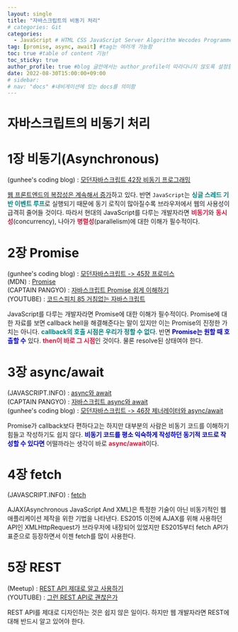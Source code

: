 ```yaml
---
layout: single
title: "자바스크립트의 비동기 처리"
# categories: Git
categories:
  - JavaScript # HTML CSS JavaScript Server Algorithm Wecodes Programmers CS Github Blog
tag: [promise, async, await] #tag는 여러개 가능함
toc: true #table of content 기능!
toc_sticky: true
author_profile: true #blog 글안에서는 author_profile이 따라다니지 않도록 설정함
date: 2022-08-30T15:00:00+09:00
# sidebar:
# nav: "docs" #네비게이션에 있는 docs를 의미함
---
```

<style>
.crimson {
  color: crimson;
  font-weight: bold;
}

.mediumblue {
  color: mediumblue;
  font-weight: bold;
}

.teal {
  color: teal;
  font-weight: bold;
}

.forestgreen {
  color: foresgreen;
  font-weight: bold;
}
</style>

# 자바스크립트의 비동기 처리
# 1장 비동기(Asynchronous)
(gunhee's coding blog) : [모던자바스크립트 42장 비동기 프로그래밍](https://xunxee.github.io/javascript/%EB%AA%A8%EB%8D%98%EC%9E%90%EB%B0%94%EC%8A%A4%ED%81%AC%EB%A6%BD%ED%8A%B8_42%EC%9E%A5%EB%B9%84%EB%8F%99%EA%B8%B0%ED%94%84%EB%A1%9C%EA%B7%B8%EB%9E%98%EB%B0%8D/)

<u>웹 프론트엔드의 복잡성은 계속해서 증가</u>하고 있다. 반면 `JavaScript`는 <span class="teal">싱글 스레드 기반 이벤트 루프</span>로 실행되기 때문에 동기 로직이 많아질수록 브라우저에서 웹의 사용성이 급격히 줄어들 것이다. 따라서 현대의 JavaScript를 다루는 개발자라면 <span class="crimson">비동기</span>와 <span class="crimson">동시성</span>(concurrency), 나아가 <span class="crimson">병렬성</span>(parallelism)에 대한 이해가 필수적이다.

# 2장 Promise
(gunhee's coding blog) : [모던자바스크립트 -> 45장 프로미스](https://xunxee.github.io/javascript/%EB%AA%A8%EB%8D%98%EC%9E%90%EB%B0%94%EC%8A%A4%ED%81%AC%EB%A6%BD%ED%8A%B8_45%EC%9E%A5%ED%94%84%EB%A1%9C%EB%AF%B8%EC%8A%A4/)  
(MDN) : [Promise](https://developer.mozilla.org/ko/docs/Web/JavaScript/Reference/Global_Objects/Promise)  
(CAPTAIN PANGYO) : [자바스크립트 Promise 쉽게 이해하기](https://joshua1988.github.io/web-development/javascript/promise-for-beginners/)  
(YOUTUBE) : [코드스피치 85 거침없는 자바스크립트](https://www.youtube.com/watch?v=0NsJsBdYVHI&list=PLBNdLLaRx_rImvbuZnfO-Ecv9OpuCNoCl)  

JavaScript를 다루는 개발자라면 Promise에 대한 이해가 필수적이다. Promise에 대한 자료를 보면 callback hell을 해결해준다는 말이 있지만 이는 Promise의 진정한 가치는 아니다. <span class="teal">callback의 호출 시점은 우리가 정할 수 없다</span>. 반면 <span class="mediumblue">Promise는 원할 때 호출할 수</span> 있다. <span class="crimson">then이 바로 그 시점</span>인 것이다. 물론 resolve된 상태여야 한다.

# 3장 async/await
(JAVASCRIPT.INFO) : [async와 await](https://ko.javascript.info/async-await)  
(CAPTAIN PANGYO) : [자바스크립트 async와 await](https://joshua1988.github.io/web-development/javascript/js-async-await/)  
(gunhee's coding blog) : [모던자바스크립트 -> 46장 제너레이터와 async/await](https://xunxee.github.io/javascript/%EB%AA%A8%EB%8D%98%EC%9E%90%EB%B0%94%EC%8A%A4%ED%81%AC%EB%A6%BD%ED%8A%B8_46%EC%9E%A5%EC%A0%9C%EB%84%88%EB%A0%88%EC%9D%B4%ED%84%B0%EC%99%80async_await/)  

Promise가 callback보다 편하다고는 하지만 대부분의 사람은 비동기 코드를 이해하기 힘들고 작성하기도 쉽지 않다. <span class="mediumblue">비동기 코드를 평소 익숙하게 작성하던 동기적 코드로 작성할 수 있다면</span> 어떨까라는 생각이 바로 <span class="crimson">async/await</span>이다.

# 4장 fetch
(JAVASCRIPT.INFO) : [fetch](https://ko.javascript.info/fetch)  

AJAX(Asynchronous JavaScript And XML)은 특정한 기술이 아닌 비동기적인 웹 애플리케이션 제작을 위한 기법을 나타낸다. ES2015 이전에 AJAX를 위해 사용하던 API인 XMLHttpRequest가 브라우저에 내장되어 있었지만 ES2015부터 fetch API가 표준으로 등장하면서 이젠 fetch를 많이 사용한다.

# 5장 REST
(Meetup) : [REST API 제대로 알고 사용하기](https://meetup.toast.com/posts/92)  
(YOUTUBE) : [그런 REST API로 괜찮은가](https://www.youtube.com/watch?v=RP_f5dMoHFc)  

REST API를 제대로 디자인하는 것은 쉽지 않은 일이다. 하지만 웹 개발자라면 REST에 대해 반드시 알고 있어야 한다.

<!-- <span style="color:mediumblue"> -->

<!-- ① ② ③ ④ ⑤ ⑥ ⑦ ⑧ ⑨-->

<!-- 메소드 위에 변수 선언, 메소드  안에 메소드, 메소드 끝나고 리턴 -->

<!-- ### 2. Link 넣기

```

유형 1: (설명어를 입력) : [gunhee's coding blog](https://gunhee-jeong.github. io/)
유형 2: (URL 자동연결) : <https://gunhee-jeong.github.io/>
유형 3: (동일 파일 내 '문단으로 이동') : [1. Header로 이동](###-1-header)

```

유형 1: (설명어를 입력) : [gunhee's coding blog](https://gunhee-jeong.github.io/)
유형 2: (URL 자동연결) : <https://gunhee-jeong.github.io/>
유형 3: (동일 파일 내 '문단으로 이동') : [1. Header로 이동](#1-header)
유형 3의 방법

1. 특수문자를 제거
2. 스페이스는 -로 바꾸고
3. 대문자는 소문자로!
   그래서 ### 1. Header -> #1-header
 
## Link: [google][https://www.google.com/]

### 3. 수평선

```

---

```

---

### 4. 라인 바꾸기

```

스페이스바를 2번 눌러주면 다음칸으로
이동할 수 있어요!

```

---

스페이스바를 2번 눌러주면
다음칸으로 이동할 수 있어요!

### 5. list 만들기

```

1. 1번
2. 2번
3. 3번

- 순서없는 list
  - 순서없는 list
    - 순서없는 list

```

1. 1번
2. 2번
3. 3번

- 순서없는 list
  - 순서없는 list
    - 순서없는 list

---

### 6. font 관련

```

**진하게** -> 볼드
_기울여서_ -> 이탤릭체
~~취소선~~ -> 취소선

<ul>밑줄넣기</ul> -> 밑줄
<span style="color:red">빨간 글씨</span> -> 글자색
이것이 `인라인` 입니다 -> 인라인 코드
```

**진하게** -> 볼드
_기울여서_ -> 이탤릭체
~~취소선~~ -> 취소선
<u>밑줄넣기</u> -> 밑줄
<span style="color:red">빨간 글씨</span>
이것이 `인라인` 입니다 -> 인라인 코드

---

### 7. 인용구문

```
> coding
>
> > JavaScript
> >
> > > 내가 프짱!
```

> coding
>
> > JavaScript
> >
> > > 내가 프짱!

---

### 8. 이미지 삽입

```
유형1: ('사이즈를 조절' -> HTML 태그 사용) : <img src="https://gunhee-jeong.github.io/assets/images/blogLogo.png" width="300" height="200">
유형2: (이미지 삽입 후 -> 링크 걸기)
[![이미지](https://gunhee-jeong.github.io/assets/images/blogLogo/blogLogo.png)](https://gunhee-jeong.github.io/)
```

유형1: ('사이즈를 조절' -> HTML 태그 사용) : <img src="https://gunhee-jeong.github.io/assets/images/blogLogo.png" width="300" height="200">
유형2: (이미지 삽입 후 -> 링크 걸기)
[![이미지](https://gunhee-jeong.github.io/assets/images/blogLogo.png)](https://gunhee-jeong.github.io/)

### 9. 표 만들기

```
||국어|영어|
| :--- | ---: | :--: |
|건희 | 100점 | 100점
|철수 | 100점 | 100점
```

|      |  국어 | 영어  |
| :--- | ----: | :---: |
| 건희 | 100점 | 100점 |
| 철수 | 100점 | 100점 |

> - header를 넣고 싶은 경우 ---을 사용하고 :을 이용하여 정렬에 사용함!

### 10. 토글 만들기

```
<details>
<summary>여기를 누르세요</summary>
<div markdown="1">
숨겨진 내용
</div>
</details>
```

<details>
<summary>여기를 누르세요</summary>
<div markdown="1">
숨겨진 내용
</details> -->
